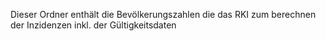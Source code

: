 Dieser Ordner enthält die Bevölkerungszahlen die das RKI zum berechnen der Inzidenzen inkl. der Gültigkeitsdaten
